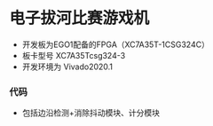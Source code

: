 # 电子拔河比赛游戏机
- 开发板为EGO1配备的FPGA（XC7A35T-1CSG324C）
- 板卡型号 XC7A35Tcsg324-3
- 开发环境为 Vivado2020.1

### 代码
- 包括边沿检测+消除抖动模块、计分模块
